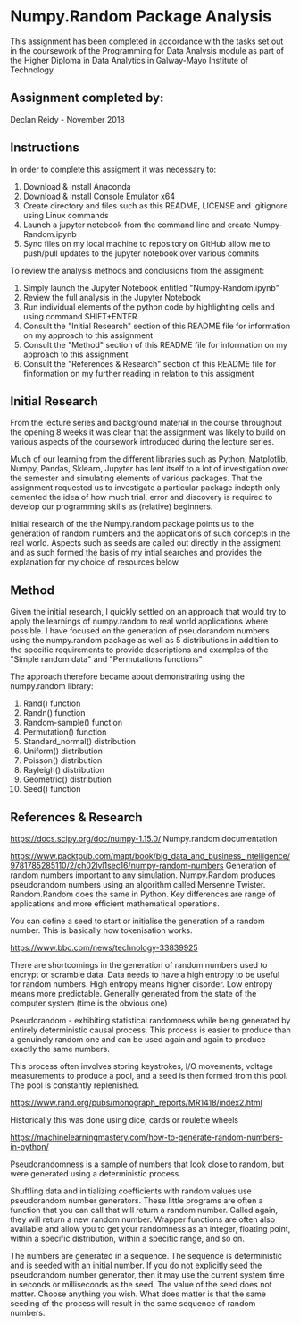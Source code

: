 # Numpy.Random Package Analysis
This assignment has been completed in accordance with the tasks set out in the coursework of the Programming for Data Analysis module as part of the Higher Diploma in Data Analytics in Galway-Mayo Institute of Technology.

## Assignment completed by:
Declan Reidy - November 2018

## Instructions

In order to complete this assigment it was necessary to:
1. Download & install Anaconda
2. Download & install Console Emulator x64
3. Create directory and files such as this README, LICENSE and .gitignore using Linux commands
4. Launch a jupyter notebook from the command line and create Numpy-Random.ipynb
5. Sync files on my local machine to repository on GitHub allow me to push/pull updates to the jupyter notebook over various commits

To review the analysis methods and conclusions from the assigment:
1. Simply launch the Jupyter Notebook entitled "Numpy-Random.ipynb"
2. Review the full analysis in the Jupyter Notebook
3. Run individual elements of the python code by highlighting cells and using command SHIFT+ENTER
4. Consult the "Initial Research" section of this README file for information on my approach to this assignment
5. Consult the "Method" section of this README file for information on my approach to this assignment
6. Consult the "References & Research" section of this README file for finformation on my further reading in relation to this assigment

## Initial Research
From the lecture series and background material in the course throughout the opening 8 weeks it was clear that the assignment was likely to build on various aspects of the coursework introduced during the lecture series.

Much of our learning from the different libraries such as Python, Matplotlib, Numpy, Pandas, Sklearn, Jupyter has lent itself to a lot of investigation over the semester and simulating elements of various packages. That the assignment requested us to investigate a particular package indepth only cemented the idea of how much trial, error and discovery is required to develop our programming skills as (relative) beginners.

Initial research of the the Numpy.random package points us to the generation of random numbers and the applications of such concepts in the real world. Aspects such as seeds are called out directly in the assigment and as such formed the basis of my intial searches and provides the explanation for my choice of resources below.

## Method
Given the initial research, I quickly settled on an approach that would try to apply the learnings of numpy.random to real world applications where possible. I have focused on the generation of pseudorandom numbers using the numpy.random package as well as 5 distributions in addition to the specific requirements to provide descriptions and examples of the "Simple random data" and "Permutations functions"

The approach therefore became about demonstrating using the numpy.random library:
1. Rand() function
2. Randn() function
3. Random-sample() function
4. Permutation() function
5. Standard_normal() distribution
6. Uniform() distribution
7. Poisson() distribution
8. Rayleigh() distribution
9. Geometric() distribution
10. Seed() function


## References & Research
https://docs.scipy.org/doc/numpy-1.15.0/
Numpy.random documentation

https://www.packtpub.com/mapt/book/big_data_and_business_intelligence/9781785285110/2/ch02lvl1sec16/numpy-random-numbers
Generation of random numbers important to any simulation. Numpy.Random produces pseudorandom numbers using an algorithm called Mersenne Twister. Random.Random does the same in Python. Key differences are range of applications and more efficient mathematical operations.

You can define a seed to start or initialise the generation of a  random number. This is basically how tokenisation works.

https://www.bbc.com/news/technology-33839925

There are shortcomings in the generation of random numbers used to encrypt or scramble data.
Data needs to have a high entropy to be useful for random numbers. High entropy means higher disorder. Low entropy means more predictable. Generally generated from the state of the computer system (time is the obvious one)

Pseudorandom - exhibiting statistical randomness while being generated by entirely deterministic causal process.  This process is easier to produce than a genuinely random one and can be used again and again to produce exactly the same numbers.

This process often involves storing keystrokes, I/O movements, voltage measurements to produce a pool, and a seed is then formed from this pool. The pool is constantly replenished.

https://www.rand.org/pubs/monograph_reports/MR1418/index2.html

Historically this was done using dice, cards or roulette wheels

https://machinelearningmastery.com/how-to-generate-random-numbers-in-python/

Pseudorandomness is a sample of numbers that look close to random, but were generated using a deterministic process.

Shuffling data and initializing coefficients with random values use pseudorandom number generators. These little programs are often a function that you can call that will return a random number. Called again, they will return a new random number. Wrapper functions are often also available and allow you to get your randomness as an integer, floating point, within a specific distribution, within a specific range, and so on.

The numbers are generated in a sequence. The sequence is deterministic and is seeded with an initial number. If you do not explicitly seed the pseudorandom number generator, then it may use the current system time in seconds or milliseconds as the seed. The value of the seed does not matter. Choose anything you wish. What does matter is that the same seeding of the process will result in the same sequence of random numbers.
